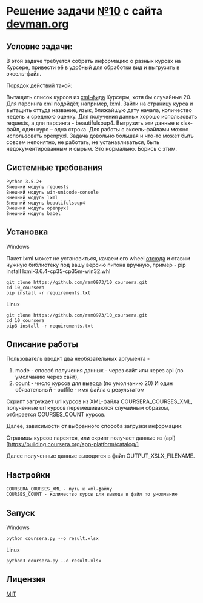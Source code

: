 # Решение задачи [№10](https://devman.org/challenges/10/) с сайта [devman.org](https://devman.org)

## Условие задачи:

В этой задаче требуется собрать информацию о разных курсах на Курсере, 
привести её в удобный для обработки вид и выгрузить в эксель-файл.

Порядок действий такой:

Вытащить список курсов из [xml-фида](https://www.coursera.org/sitemap~www~courses.xml) 
Курсеры, хотя бы случайные 20. Для парсинга xml подойдёт, например, lxml.
Зайти на страницу курса и вытащить оттуда название, язык, 
ближайшую дату начала, количество недель и среднюю оценку. 
Для получения данных хорошо использовать requests, а для парсинга - beautifulsoup4.
Выгрузить эти данные в xlsx-файл, один курс – одна строка. 
Для работы с эксель-файлами можно использовать openpyxl.
Задача довольно большая и что-то может быть совсем непонятно, 
не работать, не устанавливаться, быть недокументированным и сырым. 
Это нормально. Борись с этим.


## Системные требования

```
Python 3.5.2+
Внешний модуль requests
Внешний модуль win-unicode-console
Внешний модуль lxml
Внешний модуль beautifulsoup4
Внешний модуль openpyxl
Внешний модуль babel
```

## Установка

Windows

Пакет lxml может не установиться, качаем его wheel 
[отсюда](http://www.lfd.uci.edu/~gohlke/pythonlibs/#lxml)
и ставим нужную библиотеку под вашу версию питона вручную,
пример - pip install lxml-3.6.4-cp35-cp35m-win32.whl

```    
git clone https://github.com/ram0973/10_coursera.git
cd 10_coursera
pip install -r requirements.txt
```

Linux
```    
git clone https://github.com/ram0973/10_coursera.git
cd 10_coursera
pip3 install -r requirements.txt
```
    
    
## Описание работы
Пользователь вводит два необязательных аргумента - 
1) mode - способ получения данных - через сайт или через api 
(по умолчанию через сайт),
2) count - число курсов для вывода (по умолчанию 20)
И один обязательный - outfile - имя файла с результатом

Скрипт загружает url курсов из XML-файла COURSERA_COURSES_XML,
полученные url курсов перемешиваются случайным образом, 
отбирается COURSES_COUNT курсов.

Далее, зависимости от выбранного способа загрузки информации:

Страницы курсов парсятся, или скрипт получает данные из 
(api)[https://building.coursera.org/app-platform/catalog/]   

Далее полученные данные выводятся в файл OUTPUT_XSLX_FILENAME.

## Настройки

```
COURSERA_COURSES_XML - путь к xml-файлу 
COURSES_COUNT - количество курсы для вывода в файл по умолчанию
```

## Запуск

Windows

```
python coursera.py --o result.xlsx
```
 
Linux

``` 
python3 coursera.py --o result.xlsx
```
 
## Лицензия

[MIT](http://opensource.org/licenses/MIT)